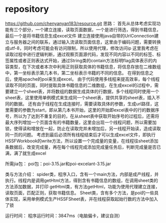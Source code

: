 # repository
https://github.com/chenyanyan183/resource.git
思路：
	首先从总体考虑实现功能有三个部分，一个建立连接，读取页面数据，一个是进行筛选，得到书籍信息，最后一个是将书籍信息生成excel文件
	建立连接使用java自带的UrlConnection建立与服务器之间的联系，通过输入流读取页面信息，这里由于编码问题，需要转换成utf-8，同时考虑可能会有访问限制，所以使用代理，修改访问ip
	这里我考虑在读取过程中进行逻辑判断，通过观察页面源代码，发现不同内容以不同的标签、标签属性或者正则表达式开始，通过String类的contain方法标明flag具体表示的内容类型，在下次或者本次中利用正则获取具体的书籍信息，将信息存放在二维数组中，第一坐标表示第几本书，第二坐标表示书籍的不同的信息。
	在得到信息之后，使用apache的poi来生成excel。
	由于代码使用多线程来提高效率，每个线程读取不同的页面，同时提取具体书籍信息的二维数组，在生成excel的过程中，需要建立一个sheet表，并将数组的数据生成具体的行数据，多个线程同时使用一个sheet表，这里使用单例模式来生成同一个sheet表，提供共享的sheet表，插入不同的数据。
	还有由于线程在生成连接时，需要读取具体的参数，生成url路径，这里需要的参数为start，即从第几本书开始，这里的开始即excel表中的行的数据序号，所以为了达到不重复的目的，在从sheet表中获取开始序号的过程后，还需将最大序列增加一个页面含有的书籍数量，这里会出现一个线程问题，所以需要加锁，使得读和增放在一起，防止在读取完并未增加后，另一线程开始读，造成读取同一页的问题。
	考虑到最后必须所有线程结束后才可以生成excel文件，即执行HSSFWorkbook的write方法，所以设置一个完成量的变量，在线程往sheet添加条数据后，改变完成量，再在每个线程完成添加完成量任务后，判断完成量是否已满，满了就生成excel

所需jia包：
	poi包：poi-3.15.jar和poi-excelant-3.15.jar

类与方法介绍：
	spider类，程序入口，含有一个main方法，内部是成产线程，并执行。线程内是调用getHtml方法，得到含有书籍信息的数组，在调用sheet类的方法添加数据，并打印
	getHtml类，有方法getHtml，功能为使用代理建立连接，读取页面，匹配正则，获取书籍信息。
	Sheet类，含有多个方法，是poi的一些具体实现，采用单例模式生产HSSFSheet表，并在线程获取起始行数的方法中加入了锁

运行时间：
	程序运行时间：3847ms（电脑偏卡，建议自测）

